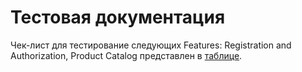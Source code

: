# Тестовая документация  
Чек-лист для тестирование следующих Features: Registration and Authorization, Product Catalog представлен в [таблице](https://docs.google.com/spreadsheets/d/1cmIVwbhAG9cf0oeXdu-CEouJTzV6LoOelh1mJLYl8V0/edit#gid=0).
